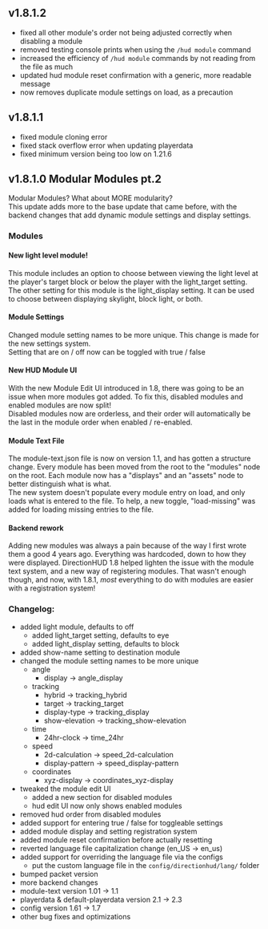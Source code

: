 ## v1.8.1.2
* fixed all other module's order not being adjusted correctly when disabling a module
* removed testing console prints when using the `/hud module` command
* increased the efficiency of `/hud module` commands by not reading from the file as much
* updated hud module reset confirmation with a generic, more readable message
* now removes duplicate module settings on load, as a precaution

## v1.8.1.1
* fixed module cloning error
* fixed stack overflow error when updating playerdata
* fixed minimum version being too low on 1.21.6

## v1.8.1.0 Modular Modules pt.2
Modular Modules? What about MORE modularity? \
This update adds more to the base update that came before, with the backend changes that add dynamic module settings and display settings.

### Modules
#### New light level module!
This module includes an option to choose between viewing the light level at the player's target block or below the player with the light_target setting.
The other setting for this module is the light_display setting. It can be used to choose between displaying skylight, block light, or both.

#### Module Settings
Changed module setting names to be more unique. This change is made for the new settings system. \
Setting that are on / off now can be toggled with true / false

#### New HUD Module UI
With the new Module Edit UI introduced in 1.8, there was going to be an issue when more modules got added.
To fix this, disabled modules and enabled modules are now split! \
Disabled modules now are orderless, and their order will automatically be the last in the module order when enabled / re-enabled.

#### Module Text File
The module-text.json file is now on version 1.1, and has gotten a structure change. 
Every module has been moved from the root to the "modules" node on the root. 
Each module now has a "displays" and an "assets" node to better distinguish what is what. \
The new system doesn't populate every module entry on load, and only loads what is entered to the file.
To help, a new toggle, "load-missing" was added for loading missing entries to the file.

#### Backend rework
Adding new modules was always a pain because of the way I first wrote them a good 4 years ago. 
Everything was hardcoded, down to how they were displayed. 
DirectionHUD 1.8 helped lighten the issue with the module text system, and a new way of registering modules.
That wasn't enough though, and now, with 1.8.1, *most* everything to do with modules are easier with a registration system!

### Changelog:
* added light module, defaults to off
  * added light_target setting, defaults to eye
  * added light_display setting, defaults to block
* added show-name setting to destination module
* changed the module setting names to be more unique
  * angle
    * display -> angle_display
  * tracking
    * hybrid -> tracking_hybrid
    * target -> tracking_target
    * display-type -> tracking_display
    * show-elevation -> tracking_show-elevation
  * time
    * 24hr-clock -> time_24hr
  * speed
    * 2d-calculation -> speed_2d-calculation
    * display-pattern -> speed_display-pattern
  * coordinates
    * xyz-display -> coordinates_xyz-display
* tweaked the module edit UI
  * added a new section for disabled modules
  * hud edit UI now only shows enabled modules
* removed hud order from disabled modules
* added support for entering true / false for toggleable settings
* added module display and setting registration system
* added module reset confirmation before actually resetting
* reverted language file capitalization change (en_US -> en_us)
* added support for overriding the language file via the configs
  * put the custom language file in the `config/directionhud/lang/` folder
* bumped packet version
* more backend changes
* module-text version 1.01 -> 1.1
* playerdata & default-playerdata version 2.1 -> 2.3
* config version 1.61 -> 1.7
* other bug fixes and optimizations
